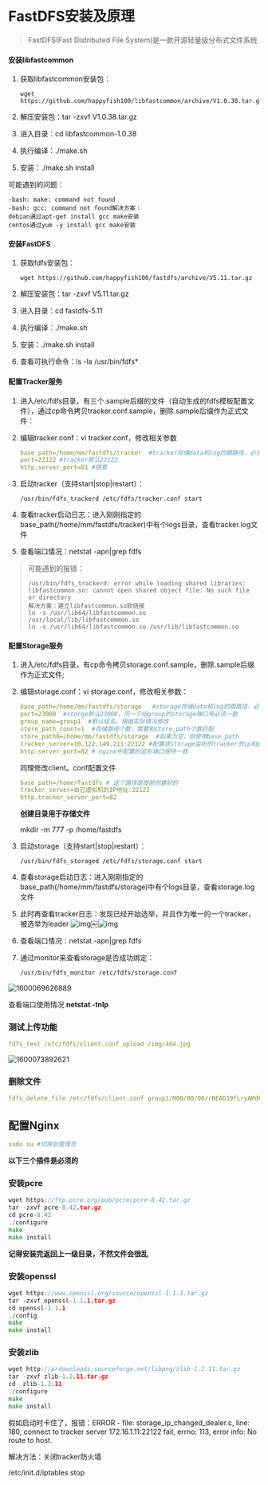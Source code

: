 # FastDFS安装及原理

>  FastDFS(Fast Distributed File System)是一款开源轻量级分布式文件系统 

#### 安装libfastcommon

1. 获取libfastcommon安装包：

   ```
   wget https://github.com/happyfish100/libfastcommon/archive/V1.0.38.tar.gz
   ```

2. 解压安装包：tar -zxvf V1.0.38.tar.gz

3. 进入目录：cd libfastcommon-1.0.38

4. 执行编译：./make.sh

5. 安装：./make.sh install

可能遇到的问题：

```
-bash: make: command not found
-bash: gcc: command not found解决方案：
debian通过apt-get install gcc make安装
centos通过yum -y install gcc make安装
```

#### 安装FastDFS

1. 获取fdfs安装包：

   ```
   wget https://github.com/happyfish100/fastdfs/archive/V5.11.tar.gz
   ```

2. 解压安装包：tar -zxvf V5.11.tar.gz

3. 进入目录：cd fastdfs-5.11

4. 执行编译：./make.sh

5. 安装：./make.sh install

6.  查看可执行命令：ls -la /usr/bin/fdfs* 

#### 配置Tracker服务

1. 进入/etc/fdfs目录，有三个.sample后缀的文件（自动生成的fdfs模板配置文件），通过cp命令拷贝tracker.conf.sample，删除.sample后缀作为正式文件：

2. 编辑tracker.conf：vi tracker.conf，修改相关参数

   ```yml
   base_path=/home/mm/fastdfs/tracker  #tracker存储data和log的跟路径，必须提前创建好
   port=22122 #tracker默认22122
   http.server_port=81 #随意
   ```

3. 启动tracker（支持start|stop|restart）：

   ```
   /usr/bin/fdfs_trackerd /etc/fdfs/tracker.conf start
   ```

4. 查看tracker启动日志：进入刚刚指定的base_path(/home/mm/fastdfs/tracker)中有个logs目录，查看tracker.log文件

5. 查看端口情况：netstat -apn|grep fdfs

> 可能遇到的报错：
>
> ```
> /usr/bin/fdfs_trackerd: error while loading shared libraries: libfastcommon.so: cannot open shared object file: No such file or directory
> 解决方案：建立libfastcommon.so软链接
> ln -s /usr/lib64/libfastcommon.so /usr/local/lib/libfastcommon.so
> ln -s /usr/lib64/libfastcommon.so /usr/lib/libfastcommon.so
> ```

#### 配置Storage服务

1. 进入/etc/fdfs目录，有cp命令拷贝storage.conf.sample，删除.sample后缀作为正式文件;

2. 编辑storage.conf：vi storage.conf，修改相关参数：

   ```yml
   base_path=/home/mm/fastdfs/storage   #storage存储data和log的跟路径，必须提前创建好
   port=23000  #storge默认23000，同一个组group的storage端口号必须一致
   group_name=group1  #默认组名，根据实际情况修改
   store_path_count=1  #存储路径个数，需要和store_path个数匹配
   store_path0=/home/mm/fastdfs/storage  #如果为空，则使用base_path
   tracker_server=10.122.149.211:22122 #配置该storage监听的tracker的ip和port，需要在服务器开放22122端口并使用内网ip，我使用公网ip出错
   http.server_port=82 # nginx中配置的监听端口保持一致
   ```

   同理修改client。conf配置文件

   ```yml
   base_path=/home/fastdfs # 这个路径是提前创建好的
   tracker_server=自己虚拟机的IP地址:22122
   http.tracker_server_port=82
   ```

   **创建目录用于存储文件**

   mkdir -m 777 -p  /home/fastdfs

3. 启动storage（支持start|stop|restart）：

   ```
   /usr/bin/fdfs_storaged /etc/fdfs/storage.conf start
   ```

4. 查看storage启动日志：进入刚刚指定的base_path(/home/mm/fastdfs/storage)中有个logs目录，查看storage.log文件

5. 此时再查看tracker日志：发现已经开始选举，并且作为唯一的一个tracker，被选举为leader
   ![img](https://www.cnblogs.com/handsomeye/p/media/15336343653165/15337312505783.jpg)￼![img](https://images2018.cnblogs.com/blog/872887/201808/872887-20180809201950722-1959554309.jpg)

6. 查看端口情况：netstat -apn|grep fdfs

7. 通过monitor来查看storage是否成功绑定：

   ```xml
   /usr/bin/fdfs_monitor /etc/fdfs/storage.conf
   ```

![1600069626889](C:\Users\Administrator\AppData\Roaming\Typora\typora-user-images\1600069626889.png)

查看端口使用情况  **netstat -tnlp**

### 测试上传功能

```yml
fdfs_test /etc/fdfs/client.conf upload /img/404.jpg
```

![1600073892621](C:\Users\Administrator\AppData\Roaming\Typora\typora-user-images\1600073892621.png)

### 删除文件

```yml
fdfs_delete_file /etc/fdfs/client.conf group1/M00/00/00/rBEAD19fLryAMdFdAABACdpQVl8723.jpg # 就是上图中的remote_filename
```



## 配置Nginx

```yml
sudo su #切换到管理员
```

**以下三个插件是必须的**

### 安装pcre

```go
wget https://ftp.pcre.org/pub/pcre/pcre-8.42.tar.gz
tar -zxvf pcre-8.42.tar.gz
cd pcre-8.42
./configure
make
make install
```

**记得安装完返回上一级目录，不然文件会很乱**

### 安装openssl

```go
wget https://www.openssl.org/source/openssl-1.1.1.tar.gz
tar -zxvf openssl-1.1.1.tar.gz
cd openssl-1.1.1
./config
make
make install
```

### 安装zlib

```go
wget http://prdownloads.sourceforge.net/libpng/zlib-1.2.11.tar.gz
tar -zxvf zlib-1.2.11.tar.gz
cd  zlib-1.2.11
./configure
make
make install
```









假如启动时卡住了，报错：ERROR - file: storage_ip_changed_dealer.c, line: 180, connect to tracker server 172.16.1.11:22122 fail, errno: 113, error info: No route to host.

解决方法：关闭tracker防火墙

/etc/init.d/iptables stop

